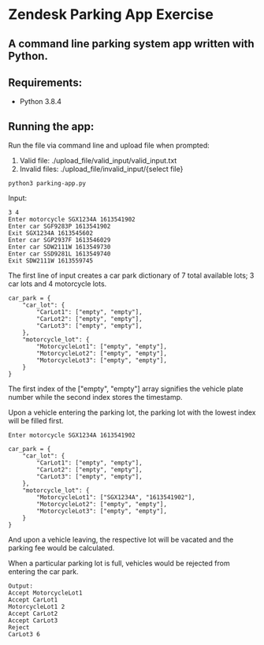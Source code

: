# Zendesk Parking App Exercise

## A command line parking system app written with Python.

## Requirements:
- Python 3.8.4

## Running the app:

Run the file via command line and upload file when prompted:
1. Valid file: ./upload_file/valid_input/valid_input.txt
2. Invalid files: ./upload_file/invalid_input/{select file}

```
python3 parking-app.py
```

Input:
```
3 4 
Enter motorcycle SGX1234A 1613541902 
Enter car SGF9283P 1613541902 
Exit SGX1234A 1613545602 
Enter car SGP2937F 1613546029 
Enter car SDW2111W 1613549730 
Enter car SSD9281L 1613549740 
Exit SDW2111W 1613559745  
```

The first line of input creates a car park dictionary of 7 total available lots; 3 car lots and 4 motorcycle lots.

```
car_park = {
    "car_lot": {
        "CarLot1": ["empty", "empty"],
        "CarLot2": ["empty", "empty"],
        "CarLot3": ["empty", "empty"],
    },
    "motorcycle_lot": {
        "MotorcycleLot1": ["empty", "empty"],
        "MotorcycleLot2": ["empty", "empty"],
        "MotorcycleLot3": ["empty", "empty"],
    }
}
```

The first index of the ["empty", "empty"] array signifies the vehicle plate number while the second index stores the timestamp.

Upon a vehicle entering the parking lot, the parking lot with the lowest index will be filled first.
```
Enter motorcycle SGX1234A 1613541902 
```
```
car_park = {
    "car_lot": {
        "CarLot1": ["empty", "empty"],
        "CarLot2": ["empty", "empty"],
        "CarLot3": ["empty", "empty"],
    },
    "motorcycle_lot": {
        "MotorcycleLot1": ["SGX1234A", "1613541902"],
        "MotorcycleLot2": ["empty", "empty"],
        "MotorcycleLot3": ["empty", "empty"],
    }
}
```

And upon a vehicle leaving, the respective lot will be vacated and the parking fee would be calculated.

When a particular parking lot is full, vehicles would be rejected from entering the car park. 

```
Output:
Accept MotorcycleLot1
Accept CarLot1
MotorcycleLot1 2
Accept CarLot2
Accept CarLot3
Reject
CarLot3 6
```